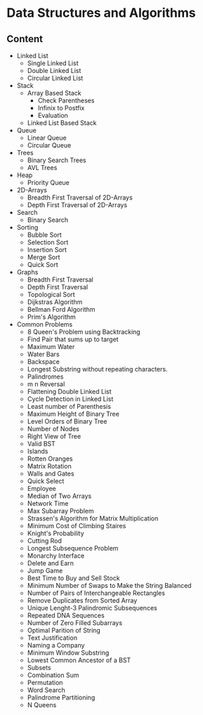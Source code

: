 # Data Structures and Algorithms

## Content
  * Linked List
     - Single Linked List
     - Double Linked List
     - Circular Linked List
  * Stack
     - Array Based Stack
          - Check Parentheses
          - Infinix to Postfix
          - Evaluation
     - Linked List Based Stack
  * Queue
     - Linear Queue
     - Circular Queue
  * Trees
     - Binary Search Trees
     - AVL Trees
  * Heap
     - Priority Queue
  * 2D-Arrays
     - Breadth First Traversal of 2D-Arrays
     - Depth First Traversal of 2D-Arrays
  * Search
     - Binary Search
  * Sorting
     - Bubble Sort
     - Selection Sort
     - Insertion Sort
     - Merge Sort
     - Quick Sort
  * Graphs
     - Breadth First Traversal
     - Depth First Traversal
     - Topological Sort
     - Dijkstras Algorithm
     - Bellman Ford Algorithm
     - Prim's Algorithm
  * Common Problems
     - 8 Queen's Problem using Backtracking
     - Find Pair that sums up to target
     - Maximum Water
     - Water Bars
     - Backspace
     - Longest Substring without repeating characters.
     - Palindromes
     - m n Reversal
     - Flattening Double Linked List
     - Cycle Detection in Linked List
     - Least number of Parenthesis
     - Maximum Height of Binary Tree
     - Level Orders of Binary Tree
     - Number of Nodes
     - Right View of Tree
     - Valid BST
     - Islands
     - Rotten Oranges
     - Matrix Rotation
     - Walls and Gates
     - Quick Select
     - Employee
     - Median of Two Arrays
     - Network Time
     - Max Subarray Problem
     - Strassen's Algorithm for Matrix Multiplication
     - Minimum Cost of Climbing Staires
     - Knight's Probability
     - Cutting Rod
     - Longest Subsequence Problem
     - Monarchy Interface
     - Delete and Earn
     - Jump Game
     - Best Time to Buy and Sell Stock
     - Minimum Number of Swaps to Make the String Balanced
     - Number of Pairs of Interchangeable Rectangles
     - Remove Duplicates from Sorted Array
     - Unique Lenght-3 Palindromic Subsequences
     - Repeated DNA Sequences
     - Number of Zero Filled Subarrays
     - Optimal Parition of String
     - Text Justification
     - Naming a Company
     - Minimum Window Substring
     - Lowest Common Ancestor of a BST
     - Subsets
     - Combination Sum
     - Permutation
     - Word Search
     - Palindrome Partitioning
     - N Queens
